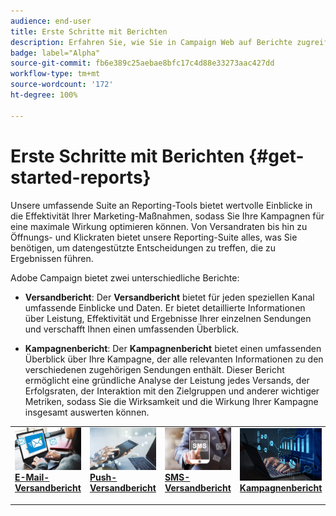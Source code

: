 ```yaml
---
audience: end-user
title: Erste Schritte mit Berichten
description: Erfahren Sie, wie Sie in Campaign Web auf Berichte zugreifen und diese verwalten können.
badge: label="Alpha"
source-git-commit: fb6e389c25aebae8bfc17c4d88e33273aac427dd
workflow-type: tm+mt
source-wordcount: '172'
ht-degree: 100%

---
```


# Erste Schritte mit Berichten {#get-started-reports}

Unsere umfassende Suite an Reporting-Tools bietet wertvolle Einblicke in die Effektivität Ihrer Marketing-Maßnahmen, sodass Sie Ihre Kampagnen für eine maximale Wirkung optimieren können. Von Versandraten bis hin zu Öffnungs- und Klickraten bietet unsere Reporting-Suite alles, was Sie benötigen, um datengestützte Entscheidungen zu treffen, die zu Ergebnissen führen.

Adobe Campaign bietet zwei unterschiedliche Berichte:

* **Versandbericht**: Der **Versandbericht** bietet für jeden speziellen Kanal umfassende Einblicke und Daten. Er bietet detaillierte Informationen über Leistung, Effektivität und Ergebnisse Ihrer einzelnen Sendungen und verschafft Ihnen einen umfassenden Überblick.

* **Kampagnenbericht**: Der **Kampagnenbericht** bietet einen umfassenden Überblick über Ihre Kampagne, der alle relevanten Informationen zu den verschiedenen zugehörigen Sendungen enthält. Dieser Bericht ermöglicht eine gründliche Analyse der Leistung jedes Versands, der Erfolgsraten, der Interaktion mit den Zielgruppen und anderer wichtiger Metriken, sodass Sie die Wirksamkeit und die Wirkung Ihrer Kampagne insgesamt auswerten können.



<table style="table-layout:fixed"><tr style="border: 0;">
<td>
<a href="email-report.md">
<img alt="Lead" src="assets/do-not-localize/email_report.jpeg">
</a>
<div><a href="email-report.md"><strong>E-Mail-Versandbericht</strong>
</div>
<p>
</td>
<td>
<a href="push-report.md">
<img alt="Gelegentlich" src="assets/do-not-localize/push_report.jpeg">
</a>
<div>
<a href="push-report.md"><strong>Push-Versandbericht<strong></strong></a>
</div>
<p></td>
<td>
<a href="sms-report.md">
<img alt="Validierung" src="assets/do-not-localize/sms_report.png">
</a>
<div>
<a href="sms-report.md"><strong> SMS-Versandbericht</strong></a>
</div>
<p>
</td>
<td>
<a href="campaign-reports.md">
<img alt="Validierung" src="assets/do-not-localize/campaign_report.jpeg">
</a>
<div>
<a href="campaign-reports.md"><strong>Kampagnenbericht</strong></a>
</div>
<p>
</td>
</tr></table>
